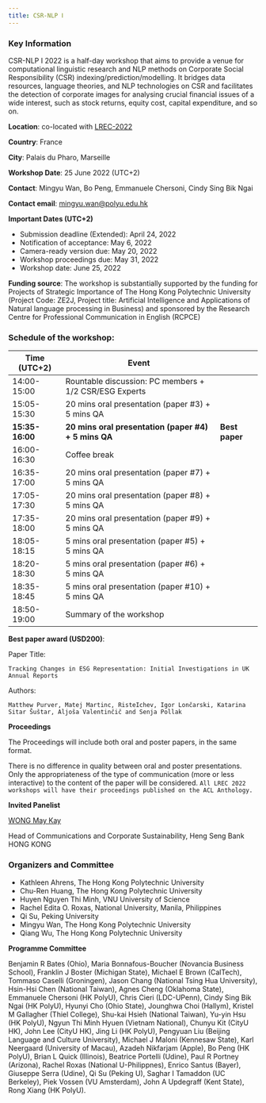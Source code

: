 ```yaml
---
title: CSR-NLP Ⅰ
---
```


### Key Information

CSR-NLP I 2022 is a half-day workshop that aims to provide a venue for computational linguistic research and NLP methods on Corporate Social Responsibility (CSR) indexing/prediction/modelling. It bridges data resources, language theories, and NLP technologies on CSR and facilitates the detection of corporate images for analysing crucial financial issues of a wide interest, such as stock returns, equity cost, capital expenditure, and so on.

**Location**: co-located with [LREC-2022](https://lrec2022.lrec-conf.org/en/)

**Country**: France

**City**: Palais du Pharo, Marseille

**Workshop Date**: 25 June 2022 (UTC+2)

**Contact**: Mingyu Wan, Bo Peng, Emmanuele Chersoni, Cindy Sing Bik Ngai

**Contact email**: mingyu.wan@polyu.edu.hk

**Important Dates (UTC+2)**
- Submission deadline (Extended): April 24, 2022 
- Notification of acceptance: May 6, 2022
- Camera-ready version due: May 20, 2022
- Workshop proceedings due: May 31, 2022
- Workshop date: June 25, 2022

**Funding source**: 
The workshop is substantially supported by the funding for Projects of Strategic Importance of The Hong Kong Polytechnic University (Project Code: ZE2J, Project title: Artificial Intelligence and Applications of Natural language processing in Business) and sponsored by the Research Centre for Professional Communication in English (RCPCE)

### Schedule of the workshop:


| Time   (UTC+2) | Event                                                  |            |
|----------------|--------------------------------------------------------|------------|
| 14:00-15:00    | Rountable discussion: PC members + 1/2 CSR/ESG Experts |            |
| 15:05-15:30    | 20 mins oral presentation (paper #3) + 5 mins QA       |            |
| **15:35-16:00**    | **20 mins oral presentation (paper #4) + 5 mins QA**       | **Best paper** |
| 16:00-16:30    | Coffee break                                           |            |
| 16:35-17:00    | 20 mins oral presentation (paper #7) + 5 mins QA       |            |
| 17:05-17:30    | 20 mins oral presentation (paper #8) + 5 mins QA       |            |
| 17:35-18:00    | 20 mins oral presentation (paper #9) + 5 mins QA       |            |
| 18:05-18:15    | 5 mins oral presentation (paper #5) + 5 mins QA        |            |
| 18:20-18:30    | 5 mins oral presentation (paper #6) + 5 mins QA        |            |
| 18:35-18:45    | 5 mins oral presentation (paper #10) + 5 mins QA       |            |
| 18:50-19:00    | Summary of the workshop                                |            |


**Best paper award (USD200)**:

Paper Title: 

```Tracking Changes in ESG Representation: Initial Investigations in UK Annual Reports```

Authors: 

```Matthew Purver, Matej Martinc, RisteIchev, Igor Lončarski, Katarina Sitar Šuštar, Aljoša Valentinčič and Senja Pollak```

**Proceedings**

The Proceedings will include both oral and poster papers, in the same format.

There is no difference in quality between oral and poster presentations. Only the appropriateness of the type of communication (more or less interactive) to the content of the paper will be considered. ```All LREC 2022 workshops will have their proceedings published on the ACL Anthology.```

**Invited Panelist**

[WONG May Kay](https://www.hangseng.com/en-hk/about-us/directors-organisation/senior-management/)

Head of Communications and Corporate Sustainability, Heng Seng Bank HONG KONG

### Organizers and Committee
- Kathleen Ahrens, The Hong Kong Polytechnic University
- Chu-Ren Huang, The Hong Kong Polytechnic University
- Huyen Nguyen Thi Minh, VNU University of Science
- Rachel Edita O. Roxas, National University, Manila, Philippines
- Qi Su, Peking University
- Mingyu Wan, The Hong Kong Polytechnic University
- Qiang Wu, The Hong Kong Polytechnic University

**Programme Committee**

Benjamin R Bates (Ohio), Maria Bonnafous-Boucher (Novancia Business School), Franklin J Boster (Michigan State), Michael E Brown (CalTech), Tommaso Caselli (Groningen), Jason Chang (National Tsing Hua University), Hsin-Hsi Chen (National Taiwan), Agnes Cheng (Oklahoma State), Emmanuele Chersoni (HK PolyU), Chris Cieri (LDC-UPenn), Cindy Sing Bik Ngai (HK PolyU), Hyunyi Cho (Ohio State), Jounghwa Choi (Hallym), Kristel M Gallagher (Thiel College), Shu-kai Hsieh (National Taiwan), Yu-yin Hsu (HK PolyU), Ngyun Thi Minh Hyuen (Vietnam National), Chunyu Kit (CityU HK), John Lee (CityU HK), Jing Li (HK PolyU), Pengyuan Liu (Beijing Language and Culture University), Michael J Maloni (Kennesaw State), Karl Neergaard (University of Macau), Azadeh Nikfarjam (Apple), Bo Peng (HK PolyU), Brian L Quick (Illinois), Beatrice Portelli (Udine), Paul R Portney (Arizona), Rachel Roxas (National U-Philippnes), Enrico Santus (Bayer), Giuseppe Serra (Udine), Qi Su (Peking U), Saghar I Tamaddon (UC Berkeley), Piek Vossen (VU Amsterdam), John A Updegraff (Kent State), Rong Xiang (HK PolyU). 
